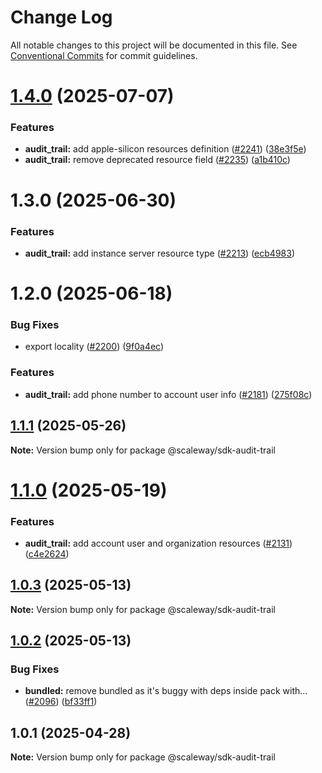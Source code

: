 # Change Log

All notable changes to this project will be documented in this file.
See [Conventional Commits](https://conventionalcommits.org) for commit guidelines.

# [1.4.0](https://github.com/scaleway/scaleway-sdk-js/compare/@scaleway/sdk-audit-trail@1.3.0...@scaleway/sdk-audit-trail@1.4.0) (2025-07-07)

### Features

- **audit_trail:** add apple-silicon resources definition ([#2241](https://github.com/scaleway/scaleway-sdk-js/issues/2241)) ([38e3f5e](https://github.com/scaleway/scaleway-sdk-js/commit/38e3f5eb1aaf818a025ecea2e97acc090ae270e7))
- **audit_trail:** remove deprecated resource field ([#2235](https://github.com/scaleway/scaleway-sdk-js/issues/2235)) ([a1b410c](https://github.com/scaleway/scaleway-sdk-js/commit/a1b410c395622727b2cb6a42d17c97698d45db98))

# 1.3.0 (2025-06-30)

### Features

- **audit_trail:** add instance server resource type ([#2213](https://github.com/scaleway/scaleway-sdk-js/issues/2213)) ([ecb4983](https://github.com/scaleway/scaleway-sdk-js/commit/ecb4983fd015a05fb9a834f34bcb4c0facfbac87))

# 1.2.0 (2025-06-18)

### Bug Fixes

- export locality ([#2200](https://github.com/scaleway/scaleway-sdk-js/issues/2200)) ([9f0a4ec](https://github.com/scaleway/scaleway-sdk-js/commit/9f0a4ec19e377cd90c5829604467c09a2088a38c))

### Features

- **audit_trail:** add phone number to account user info ([#2181](https://github.com/scaleway/scaleway-sdk-js/issues/2181)) ([275f08c](https://github.com/scaleway/scaleway-sdk-js/commit/275f08c28ae27804cde23eb8fb85caa2ab5f696f))

## [1.1.1](https://github.com/scaleway/scaleway-sdk-js/compare/@scaleway/sdk-audit-trail@1.1.0...@scaleway/sdk-audit-trail@1.1.1) (2025-05-26)

**Note:** Version bump only for package @scaleway/sdk-audit-trail

# [1.1.0](https://github.com/scaleway/scaleway-sdk-js/compare/@scaleway/sdk-audit-trail@1.0.3...@scaleway/sdk-audit-trail@1.1.0) (2025-05-19)

### Features

- **audit_trail:** add account user and organization resources ([#2131](https://github.com/scaleway/scaleway-sdk-js/issues/2131)) ([c4e2624](https://github.com/scaleway/scaleway-sdk-js/commit/c4e2624931c2c2296dd98c6a715dd3911d854e16))

## [1.0.3](https://github.com/scaleway/scaleway-sdk-js/compare/@scaleway/sdk-audit-trail@1.0.2...@scaleway/sdk-audit-trail@1.0.3) (2025-05-13)

**Note:** Version bump only for package @scaleway/sdk-audit-trail

## [1.0.2](https://github.com/scaleway/scaleway-sdk-js/compare/@scaleway/sdk-audit-trail@1.0.1...@scaleway/sdk-audit-trail@1.0.2) (2025-05-13)

### Bug Fixes

- **bundled:** remove bundled as it's buggy with deps inside pack with… ([#2096](https://github.com/scaleway/scaleway-sdk-js/issues/2096)) ([bf33ff1](https://github.com/scaleway/scaleway-sdk-js/commit/bf33ff1f9cdd951add94817dac27239c86ef5437))

## 1.0.1 (2025-04-28)

**Note:** Version bump only for package @scaleway/sdk-audit-trail
